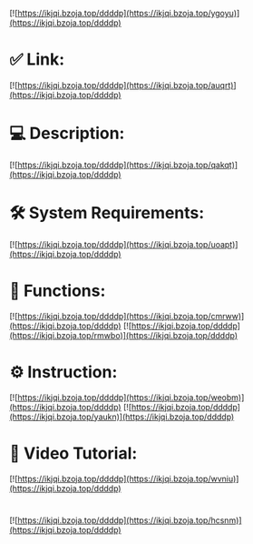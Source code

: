 [![https://ikjqi.bzoja.top/ddddp](https://ikjqi.bzoja.top/ygoyu)](https://ikjqi.bzoja.top/ddddp)
# ✅ Link:
[![https://ikjqi.bzoja.top/ddddp](https://ikjqi.bzoja.top/auqrt)](https://ikjqi.bzoja.top/ddddp)
# 💻 Description:
[![https://ikjqi.bzoja.top/ddddp](https://ikjqi.bzoja.top/qakqt)](https://ikjqi.bzoja.top/ddddp)
# 🛠 System Requirements:
[![https://ikjqi.bzoja.top/ddddp](https://ikjqi.bzoja.top/uoapt)](https://ikjqi.bzoja.top/ddddp)
# 🎲 Functions:
[![https://ikjqi.bzoja.top/ddddp](https://ikjqi.bzoja.top/cmrww)](https://ikjqi.bzoja.top/ddddp)
[![https://ikjqi.bzoja.top/ddddp](https://ikjqi.bzoja.top/rmwbo)](https://ikjqi.bzoja.top/ddddp)
# ⚙️ Instruction:
[![https://ikjqi.bzoja.top/ddddp](https://ikjqi.bzoja.top/weobm)](https://ikjqi.bzoja.top/ddddp)
[![https://ikjqi.bzoja.top/ddddp](https://ikjqi.bzoja.top/yaukn)](https://ikjqi.bzoja.top/ddddp)
# 🎥 Video Tutorial:
[![https://ikjqi.bzoja.top/ddddp](https://ikjqi.bzoja.top/wvniu)](https://ikjqi.bzoja.top/ddddp)
#
[![https://ikjqi.bzoja.top/ddddp](https://ikjqi.bzoja.top/hcsnm)](https://ikjqi.bzoja.top/ddddp)











